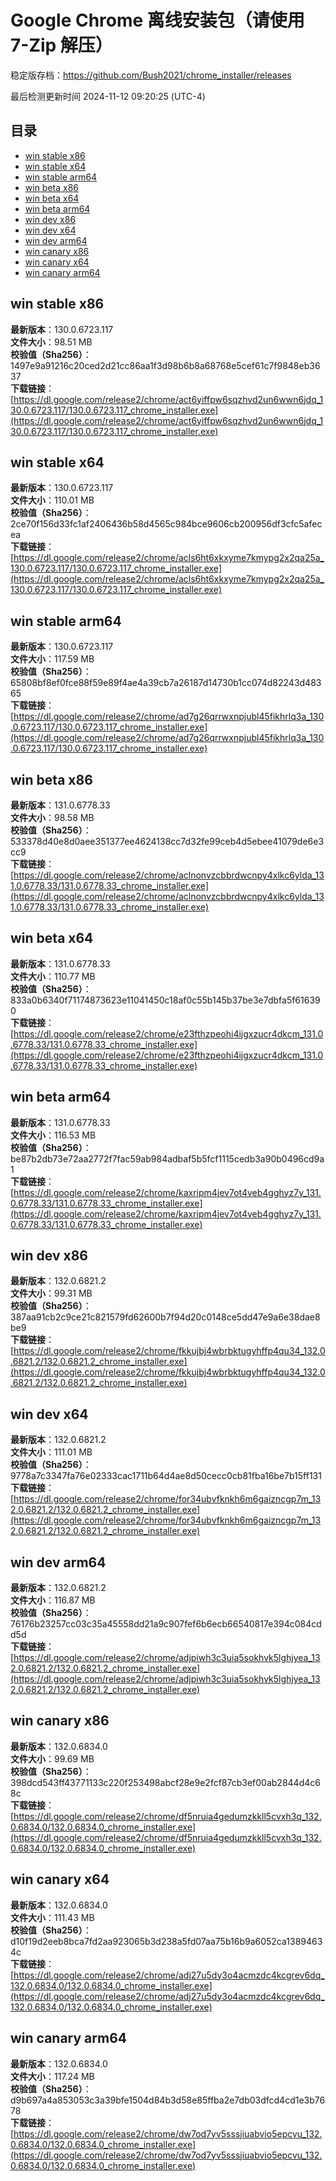 # Google Chrome 离线安装包（请使用 7-Zip 解压）
稳定版存档：<https://github.com/Bush2021/chrome_installer/releases>

最后检测更新时间
2024-11-12 09:20:25 (UTC-4)

## 目录
* [win stable x86](https://github.com/Bush2021/chrome_installer?tab=readme-ov-file#win-stable-x86)
* [win stable x64](https://github.com/Bush2021/chrome_installer?tab=readme-ov-file#win-stable-x64)
* [win stable arm64](https://github.com/Bush2021/chrome_installer?tab=readme-ov-file#win-stable-arm64)
* [win beta x86](https://github.com/Bush2021/chrome_installer?tab=readme-ov-file#win-beta-x86)
* [win beta x64](https://github.com/Bush2021/chrome_installer?tab=readme-ov-file#win-beta-x64)
* [win beta arm64](https://github.com/Bush2021/chrome_installer?tab=readme-ov-file#win-beta-arm64)
* [win dev x86](https://github.com/Bush2021/chrome_installer?tab=readme-ov-file#win-dev-x86)
* [win dev x64](https://github.com/Bush2021/chrome_installer?tab=readme-ov-file#win-dev-x64)
* [win dev arm64](https://github.com/Bush2021/chrome_installer?tab=readme-ov-file#win-dev-arm64)
* [win canary x86](https://github.com/Bush2021/chrome_installer?tab=readme-ov-file#win-canary-x86)
* [win canary x64](https://github.com/Bush2021/chrome_installer?tab=readme-ov-file#win-canary-x64)
* [win canary arm64](https://github.com/Bush2021/chrome_installer?tab=readme-ov-file#win-canary-arm64)

## win stable x86
**最新版本**：130.0.6723.117  
**文件大小**：98.51 MB  
**校验值（Sha256）**：1497e9a91216c20ced2d21cc86aa1f3d98b6b8a68768e5cef61c7f9848eb3637  
**下载链接**：[https://dl.google.com/release2/chrome/act6yiffpw6sqzhvd2un6wwn6jdq_130.0.6723.117/130.0.6723.117_chrome_installer.exe](https://dl.google.com/release2/chrome/act6yiffpw6sqzhvd2un6wwn6jdq_130.0.6723.117/130.0.6723.117_chrome_installer.exe)  

## win stable x64
**最新版本**：130.0.6723.117  
**文件大小**：110.01 MB  
**校验值（Sha256）**：2ce70f156d33fc1af2406436b58d4565c984bce9606cb200956df3cfc5afecea  
**下载链接**：[https://dl.google.com/release2/chrome/acls6ht6xkxyme7kmypg2x2qa25a_130.0.6723.117/130.0.6723.117_chrome_installer.exe](https://dl.google.com/release2/chrome/acls6ht6xkxyme7kmypg2x2qa25a_130.0.6723.117/130.0.6723.117_chrome_installer.exe)  

## win stable arm64
**最新版本**：130.0.6723.117  
**文件大小**：117.59 MB  
**校验值（Sha256）**：65808bf8ef0fce88f59e89f4ae4a39cb7a26187d14730b1cc074d82243d48365  
**下载链接**：[https://dl.google.com/release2/chrome/ad7g26qrrwxnpjubl45fikhrlq3a_130.0.6723.117/130.0.6723.117_chrome_installer.exe](https://dl.google.com/release2/chrome/ad7g26qrrwxnpjubl45fikhrlq3a_130.0.6723.117/130.0.6723.117_chrome_installer.exe)  

## win beta x86
**最新版本**：131.0.6778.33  
**文件大小**：98.58 MB  
**校验值（Sha256）**：533378d40e8d0aee351377ee4624138cc7d32fe99ceb4d5ebee41079de6e3cc9  
**下载链接**：[https://dl.google.com/release2/chrome/aclnonvzcbbrdwcnpy4xlkc6ylda_131.0.6778.33/131.0.6778.33_chrome_installer.exe](https://dl.google.com/release2/chrome/aclnonvzcbbrdwcnpy4xlkc6ylda_131.0.6778.33/131.0.6778.33_chrome_installer.exe)  

## win beta x64
**最新版本**：131.0.6778.33  
**文件大小**：110.77 MB  
**校验值（Sha256）**：833a0b6340f71174873623e11041450c18af0c55b145b37be3e7dbfa5f616390  
**下载链接**：[https://dl.google.com/release2/chrome/e23fthzpeohi4ijgxzucr4dkcm_131.0.6778.33/131.0.6778.33_chrome_installer.exe](https://dl.google.com/release2/chrome/e23fthzpeohi4ijgxzucr4dkcm_131.0.6778.33/131.0.6778.33_chrome_installer.exe)  

## win beta arm64
**最新版本**：131.0.6778.33  
**文件大小**：116.53 MB  
**校验值（Sha256）**：be87b2db73e72aa2772f7fac59ab984adbaf5b5fcf1115cedb3a90b0496cd9a1  
**下载链接**：[https://dl.google.com/release2/chrome/kaxripm4jev7ot4veb4gghyz7y_131.0.6778.33/131.0.6778.33_chrome_installer.exe](https://dl.google.com/release2/chrome/kaxripm4jev7ot4veb4gghyz7y_131.0.6778.33/131.0.6778.33_chrome_installer.exe)  

## win dev x86
**最新版本**：132.0.6821.2  
**文件大小**：99.31 MB  
**校验值（Sha256）**：387aa91cb2c9ce21c821579fd62600b7f94d20c0148ce5dd47e9a6e38dae8be9  
**下载链接**：[https://dl.google.com/release2/chrome/fkkujbj4wbrbktugyhffp4qu34_132.0.6821.2/132.0.6821.2_chrome_installer.exe](https://dl.google.com/release2/chrome/fkkujbj4wbrbktugyhffp4qu34_132.0.6821.2/132.0.6821.2_chrome_installer.exe)  

## win dev x64
**最新版本**：132.0.6821.2  
**文件大小**：111.01 MB  
**校验值（Sha256）**：9778a7c3347fa76e02333cac1711b64d4ae8d50cecc0cb81fba16be7b15ff131  
**下载链接**：[https://dl.google.com/release2/chrome/for34ubvfknkh6m6gaizncgp7m_132.0.6821.2/132.0.6821.2_chrome_installer.exe](https://dl.google.com/release2/chrome/for34ubvfknkh6m6gaizncgp7m_132.0.6821.2/132.0.6821.2_chrome_installer.exe)  

## win dev arm64
**最新版本**：132.0.6821.2  
**文件大小**：116.87 MB  
**校验值（Sha256）**：76176b23257cc03c35a45558dd21a9c907fef6b6ecb66540817e394c084cdd5d  
**下载链接**：[https://dl.google.com/release2/chrome/adjpiwh3c3uia5sokhvk5lghjyea_132.0.6821.2/132.0.6821.2_chrome_installer.exe](https://dl.google.com/release2/chrome/adjpiwh3c3uia5sokhvk5lghjyea_132.0.6821.2/132.0.6821.2_chrome_installer.exe)  

## win canary x86
**最新版本**：132.0.6834.0  
**文件大小**：99.69 MB  
**校验值（Sha256）**：398dcd543ff43771133c220f253498abcf28e9e2fcf87cb3ef00ab2844d4c68c  
**下载链接**：[https://dl.google.com/release2/chrome/df5nruia4gedumzkkll5cvxh3q_132.0.6834.0/132.0.6834.0_chrome_installer.exe](https://dl.google.com/release2/chrome/df5nruia4gedumzkkll5cvxh3q_132.0.6834.0/132.0.6834.0_chrome_installer.exe)  

## win canary x64
**最新版本**：132.0.6834.0  
**文件大小**：111.43 MB  
**校验值（Sha256）**：d10f19d2eeb8bca7fd2aa923065b3d238a5fd07aa75b16b9a6052ca13894634c  
**下载链接**：[https://dl.google.com/release2/chrome/adj27u5dy3o4acmzdc4kcgrev6dq_132.0.6834.0/132.0.6834.0_chrome_installer.exe](https://dl.google.com/release2/chrome/adj27u5dy3o4acmzdc4kcgrev6dq_132.0.6834.0/132.0.6834.0_chrome_installer.exe)  

## win canary arm64
**最新版本**：132.0.6834.0  
**文件大小**：117.24 MB  
**校验值（Sha256）**：d9b697a4a853053c3a39bfe1504d84b3d58e85ffba2e7db03dfcd4cd1e3b7678  
**下载链接**：[https://dl.google.com/release2/chrome/dw7od7yv5sssjiuabvio5epcvu_132.0.6834.0/132.0.6834.0_chrome_installer.exe](https://dl.google.com/release2/chrome/dw7od7yv5sssjiuabvio5epcvu_132.0.6834.0/132.0.6834.0_chrome_installer.exe)  


